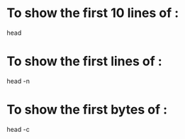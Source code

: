 # To show the first 10 lines of <file>:
head <file>

# To show the first <number> lines of <file>:
head -n <number> <file>

# To show the first <number> bytes of <file>:
head -c <number> <file>
